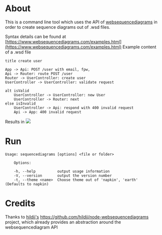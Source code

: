 # About

This is a command line tool which uses the API of [websequencediagrams](https://www.websequencediagrams.com) in order to create sequence diagrams out of .wsd files.

Syntax details can be found at [https://www.websequencediagrams.com/examples.html](https://www.websequencediagrams.com/examples.html)
Example content of a .wsd file

```
title create user

App -> Api: POST /user with email, fpw,
Api -> Router: route POST /user
Router -> UserController: create user
UserController -> UserController: validate request

alt isValid
    UserController -> UserController: new User
    UserController -> Router: next
else isInvalid
    UserController -> Api: respond with 400 invalid request
    Api -> App: 400 invalid request
```

Results in <img src="https://github.com/florianschmidt1994/websequencediagrams/raw/master/example/createuser.png"/>

# Run
```
Usage: sequencediagrams [options] <file or folder>

    Options:

    -h, --help          output usage information
    -V, --version       output the version number
    -t, --theme <name>  Choose theme out of 'napkin', 'earth' (Defaults to napkin)
```

# Credits
Thanks to [hildjj's](https://github.com/hildjj) https://github.com/hildjj/node-websequencediagrams project, which already provides an abstraction around the websequencediagram API
